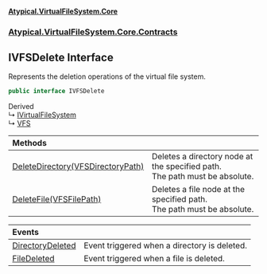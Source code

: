 #### [Atypical.VirtualFileSystem.Core](VirtualFileSystem.md 'VirtualFileSystem')
### [Atypical.VirtualFileSystem.Core.Contracts](VirtualFileSystem.md#Atypical.VirtualFileSystem.Core.Contracts 'Atypical.VirtualFileSystem.Core.Contracts')

## IVFSDelete Interface

Represents the deletion operations of the virtual file system.

```csharp
public interface IVFSDelete
```

Derived  
&#8627; [IVirtualFileSystem](IVirtualFileSystem.md 'Atypical.VirtualFileSystem.Core.Contracts.IVirtualFileSystem')  
&#8627; [VFS](VFS.md 'Atypical.VirtualFileSystem.Core.VFS')

| Methods | |
| :--- | :--- |
| [DeleteDirectory(VFSDirectoryPath)](IVFSDelete.DeleteDirectory(VFSDirectoryPath).md 'Atypical.VirtualFileSystem.Core.Contracts.IVFSDelete.DeleteDirectory(Atypical.VirtualFileSystem.Core.VFSDirectoryPath)') | Deletes a directory node at the specified path.<br/>The path must be absolute. |
| [DeleteFile(VFSFilePath)](IVFSDelete.DeleteFile(VFSFilePath).md 'Atypical.VirtualFileSystem.Core.Contracts.IVFSDelete.DeleteFile(Atypical.VirtualFileSystem.Core.VFSFilePath)') | Deletes a file node at the specified path.<br/>The path must be absolute. |

| Events | |
| :--- | :--- |
| [DirectoryDeleted](IVFSDelete.DirectoryDeleted.md 'Atypical.VirtualFileSystem.Core.Contracts.IVFSDelete.DirectoryDeleted') | Event triggered when a directory is deleted. |
| [FileDeleted](IVFSDelete.FileDeleted.md 'Atypical.VirtualFileSystem.Core.Contracts.IVFSDelete.FileDeleted') | Event triggered when a file is deleted. |
